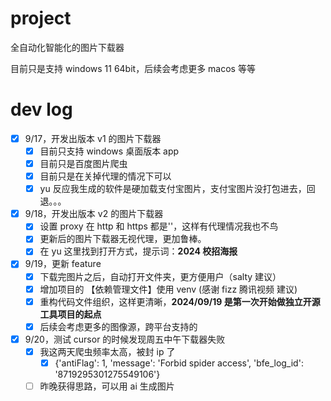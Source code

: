 # project
全自动化智能化的图片下载器

目前只是支持 windows 11 64bit，后续会考虑更多 macos 等等

#  dev log
- [x] 9/17，开发出版本 v1 的图片下载器
  - [x] 目前只支持 windows 桌面版本 app
  - [x] 目前只是百度图片爬虫
  - [x] 目前只是在关掉代理的情况下可以   
  - [x] yu 反应我生成的软件是硬加载支付宝图片，支付宝图片没打包进去，回退。。。 

- [x] 9/18，开发出版本 v2 的图片下载器
  - [x] 设置 proxy 在 http 和 https 都是''，这样有代理情况我也不鸟
  - [x] 更新后的图片下载器无视代理，更加鲁棒。  
  - [x] 在 yu 这里找到打开方式，提示词：**2024 校招海报** 

- [x] 9/19，更新 feature
  - [x] 下载完图片之后，自动打开文件夹，更方便用户（salty 建议） 
  - [x] 增加项目的 【依赖管理文件】使用 venv (感谢 fizz 腾讯视频 建议)
  - [x] 重构代码文件组织，这样更清晰，**2024/09/19 是第一次开始做独立开源工具项目的起点**  
  - [x] 后续会考虑更多的图像源，跨平台支持的 

- [x] 9/20，测试 cursor 的时候发现周五中午下载器失败
  - [x] 我这两天爬虫频率太高，被封 ip 了
    - [x] {'antiFlag': 1, 'message': 'Forbid spider access', 'bfe_log_id': '8719295301275549106'}
  - [ ] 昨晚获得思路，可以用 ai 生成图片

